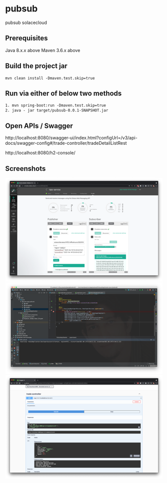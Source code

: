 # pubsub
 pubsub solacecloud

## Prerequisites
Java 8.x.x above
Maven 3.6.x above

## Build the project jar
```console
mvn clean install -Dmaven.test.skip=true
```
## Run via either of below two methods
```console
1. mvn spring-boot:run -Dmaven.test.skip=true
2. java - jar target/pubsub-0.0.1-SNAPSHOT.jar
```


## Open APIs / Swagger
http://localhost:8080/swagger-ui/index.html?configUrl=/v3/api-docs/swagger-config#/trade-controller/tradeDetailListRest

http://localhost:8080/h2-console/

## Screenshots

![alt text](https://raw.githubusercontent.com/imdadareeph/pubsub/main/screenshot/screenshot1.png "preview1")
![alt text](https://raw.githubusercontent.com/imdadareeph/pubsub/main/screenshot/screenshot2.png "preview2")
![alt text](https://raw.githubusercontent.com/imdadareeph/pubsub/main/screenshot/screenshot3.png "preview3")

